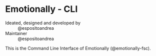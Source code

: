 # Emotionally - CLI

<dl>
<dt>Ideated, designed and developed by</dt>
<dd>@espositoandrea</dd>
<dt>Maintainer</dt>
<dd>@espositoandrea</dd>
<dl>

This is the Command Line Interface of Emotionally (@emotionally-fsc).
